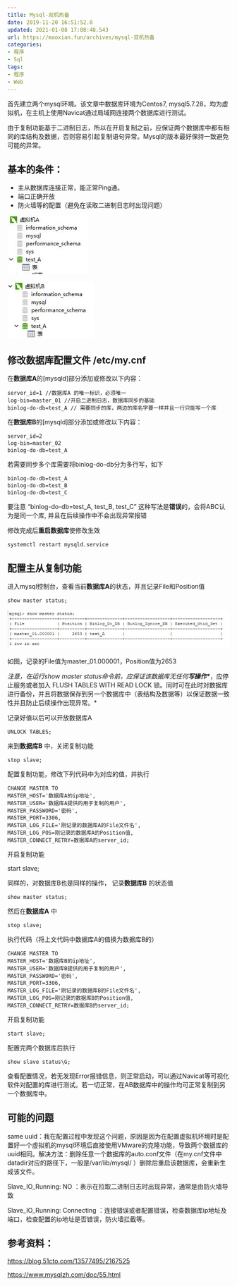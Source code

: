 ```yaml
---
title: Mysql-双机热备
date: 2019-11-20 16:51:52.0
updated: 2021-01-08 17:08:48.543
url: https://maoxian.fun/archives/mysql-双机热备
categories: 
- 程序
- Sql
tags: 
- 程序
- Web
---
```


首先建立两个mysql环境。该文章中数据库环境为Centos7, mysql5.7.28，均为虚拟机，在主机上使用Navicat通过局域网连接两个数据库进行测试。

由于复制功能基于二进制日志，所以在开启复制之前，应保证两个数据库中都有相同的库结构及数据，否则容易引起复制语句异常。Mysql的版本最好保持一致避免可能的异常。

## 基本的条件：

- 主从数据库连接正常，能正常Ping通。
- 端口正确开放
- 防火墙等的配置（避免在读取二进制日志时出现问题）

![img](./assets/img/c87432de99adf6d978e6d863256606ac-ffa581-1610094856.jpeg?x-oss-process=style/mxcompress)

![img](./assets/img/33e2a5a631164c121e05e5fb3b922534-0ef7b2-1610094861.jpeg?x-oss-process=style/mxcompress)

## 修改数据库配置文件 /etc/my.cnf

在**数据库A**的[mysqld]部分添加或修改以下内容：

```
server_id=1 //数据库A 的唯一标识，必须唯一
log-bin=master_01 //开启二进制日志，数据库同步的基础
binlog-do-db=test_A // 需要同步的库，两边的库名字要一样并且一行只能写一个库
```

在**数据库B**的[mysqld]部分添加或修改以下内容：

```
server_id=2
log-bin=master_02
binlog-do-db=test_A
```

若需要同步多个库需要将binlog-do-db分为多行写，如下

```
binlog-do-db=test_A
binlog-do-db=test_B
binlog-do-db=test_C
```

要注意 “binlog-do-db=test_A, test_B, test_C” 这种写法是**错误**的，会将ABC认为是同一个库, 并且在后续操作中不会出现异常报错

修改完成后**重启数据库**使修改生效

```
systemctl restart mysqld.service
```

## 配置主从复制功能

进入mysql控制台，查看当前**数据库A**的状态，并且记录File和Position值

```
show master status;
```

![img](./assets/img/efc3cc448668a197371dc3b9b2bf0a39-87e9c4-1610094876.jpeg?x-oss-process=style/mxcompress)

如图，记录的File值为master_01.000001，Position值为2653

*注意，在运行show master status命令前，应保证该数据库无任何****写操作\****，应停止服务或者加入 FLUSH TABLES WITH READ LOCK 锁。同时可在此时对数据库进行备份，并且将数据保存到另一个数据库中（表结构及数据等）以保证数据一致性并且防止后续操作出现异常。*

记录好值以后可以开放数据库A

```
UNLOCK TABLES;
```

来到**数据库B** 中，关闭复制功能

```
stop slave;
```

配置复制功能，修改下列代码中为对应的值，并执行

```
CHANGE MASTER TO
MASTER_HOST='数据库A的ip地址',
MASTER_USER='数据库A提供的用于复制的用户',
MASTER_PASSWORD='密码',
MASTER_PORT=3306,
MASTER_LOG_FILE='刚记录的数据库A的File文件名',
MASTER_LOG_POS=刚记录的数据库A的Position值,
MASTER_CONNECT_RETRY=数据库A的server_id;
```

开启复制功能

start slave;

同样的，对数据库B也是同样的操作，
记录**数据库B** 的状态值

```
show master status; 
```

然后在**数据库A** 中

```
stop slave; 
```

执行代码（将上文代码中数据库A的值换为数据库B的）

```
CHANGE MASTER TO
MASTER_HOST='数据库B的ip地址',
MASTER_USER='数据库B提供的用于复制的用户',
MASTER_PASSWORD='密码',
MASTER_PORT=3306,
MASTER_LOG_FILE='刚记录的数据库B的File文件名',
MASTER_LOG_POS=刚记录的数据库B的Position值,
MASTER_CONNECT_RETRY=数据库B的server_id;
```

开启复制功能

```
start slave;
```

配置完两个数据库后执行

```
show slave status\G;
```

查看配置情况，若无发现Error报错信息，则正常启动，可以通过Navicat等可视化软件对配置的库进行测试。若一切正常，在AB数据库中的操作均可正常复制到另一个数据库中。

## 可能的问题

same uuid：我在配置过程中发现这个问题，原因是因为在配置虚拟机环境时是配置好一个虚拟机的mysql环境后直接使用VMware的克隆功能，导致两个数据库的uuid相同。解决方法：删除任意一个数据库的auto.conf文件（在my.cnf文件中datadir对应的路径下，一般是/var/lib/mysql/ ）删除后重启该数据库，会重新生成该文件。

Slave_IO_Running: NO ：表示在拉取二进制日志时出现异常，通常是由防火墙导致

Slave_IO_Running: Connecting ：连接错误或者配置错误，检查数据库ip地址及端口，检查配置的ip地址是否错误，防火墙拦截等。

## 参考资料：

https://blog.51cto.com/13577495/2167525

https://www.mysqlzh.com/doc/55.html